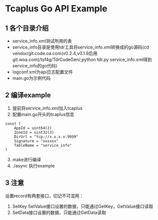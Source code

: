 # Tcaplus Go API Example

## 1 各个目录介绍
* service_info.xml测试所用的表
* service_info目录是使用tdr工具将service_info.xml转换成的go源码(cd vendor/git.code.oa.com(v0.2.4,v0.1.9后用git.woa.com)/tsf4g/TdrCodeGen/;python tdr.py service_info.xml得到service_info的go代码)
* logconf.xml为api日志配置文件
* main.go为示例代码

## 2 编译example
1. 提前将service_info.xml加入tcaplus
2. 配置main.go开头的tcaplus信息
```
const (
	AppId = uint64(2)
	ZoneId = uint32(3)
	DirUrl = "tcp://x.x.x.x:9999"
	Signature = "xxxxxx"
	TableName = "service_info"
)
```
3. make进行编译
4. ./async 执行example

## 3 注意
设置record有两套接口，切记不可混用：
1. SetKey SetValue接口设置的数据，只能通过GetKey，GetValue接口读取
2. SetData接口设置的数据，只能通过GetData读取
